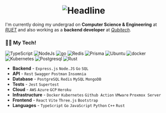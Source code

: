 <h1 align=center>
    <img src="https://readme-typing-svg.herokuapp.com?font=Poppins&size=32&duration=3500&color=C9D1D1FF&center=true&width=600&lines=Hello+There!;I'm+Istiyak;Backend+Developer" alt="Headline" />
</h1>

I'm currently doing my undergrad on **Computer Science & Engineering** at _[RUET](https://www.ruet.ac.bd/)_ and also working as a **backend developer** at _[Qubitech](https://qubitechbd.com/)_.

### 🧑‍💻 My Tech!
<p>
  <img src="https://img.shields.io/badge/TypeScript-007ACC?style=for-the-badge&logo=typescript&logoColor=white" alt="TypeScript">
  <img src="https://img.shields.io/badge/Node.js-339933?style=for-the-badge&logo=node.js&logoColor=white" alt="NodeJs">
  <img src="https://img.shields.io/badge/go-%2300ADD8.svg?style=for-the-badge&logo=go&logoColor=white" alt="go">
  <img src="https://img.shields.io/badge/Redis-D82C20?style=for-the-badge&logo=Redis&logoColor=white" alt="Redis">
  <img src="https://img.shields.io/badge/Prisma-3982CE?style=for-the-badge&logo=Prisma&logoColor=white" alt="Prisma">
  <img src="https://img.shields.io/badge/Ubuntu-E95420?style=for-the-badge&logo=ubuntu&logoColor=white" alt="Ubuntu">
  <img src="https://img.shields.io/badge/docker-%230db7ed.svg?style=for-the-badge&logo=docker&logoColor=white" alt="docker">
  <img src="https://img.shields.io/badge/Kubernetes-3970e4?style=for-the-badge&logo=Kubernetes&logoColor=white" alt="Kubernetes">
  <img src="https://img.shields.io/badge/PostgreSQL-316192?style=for-the-badge&logo=postgresql&logoColor=white" alt="Postgresql">
  <img src="https://img.shields.io/badge/Rust-000000?style=for-the-badge&logo=rust&logoColor=white" alt="Rust">
</p>


- **Backend** - `Express.js` `Node.JS` `Go` `SQL`
- **API** - `Rest` `Swagger` `Postman` `Insomnia`
- **Database** - `PostgreSQL` `Redis` `MySQL` `MongoDB`
- **Tests** - `Jest` `Supertest`
- **Cloud** - `AWS` `Azure` `GCP` `Heroku`
- **Infrastructure** - `Docker` `Kubernetes` `Github Action` `VMware` `Proxmox Server`
- **Frontend** - `React` `Vite` `Three.js` `Bootstrap` 
- **Languages** - `TypeScript` `Go` `JavaScript` `Python` `C++` `Rust`

<!--
**IstiyakRiyad/IstiyakRiyad** is a ✨ _special_ ✨ repository because its `README.md` (this file) appears on your GitHub profile.

Here are some ideas to get you started:

- 🔭 I’m currently working on ...
- 🌱 I’m currently learning ...
- 👯 I’m looking to collaborate on ...
- 🤔 I’m looking for help with ...
- 💬 Ask me about ...
- 📫 How to reach me: ...
- 😄 Pronouns: ...
- ⚡ Fun fact: ...
-->
